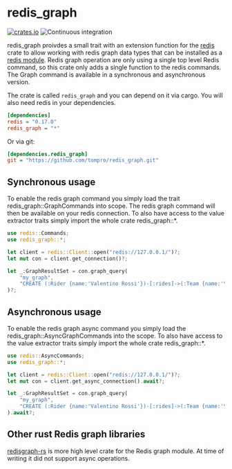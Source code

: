 # redis_graph

[![crates.io](https://img.shields.io/badge/crates.io-v0.1.0-orange)](https://crates.io/crates/redis_graph)
![Continuous integration](https://github.com/tompro/redis_graph/workflows/Continuous%20integration/badge.svg)

redis_graph proivdes a small trait with an extension function for the
[redis](https://docs.rs/redis/) crate to allow working with redis graph 
data types that can be installed as a [redis module](https://oss.redislabs.com/redisgraph). 
Redis graph operation are only using a single top level Redis command, so 
this crate only adds a single function to the redis commands.
The Graph command is available in a synchronous and asynchronous version.

The crate is called `redis_graph` and you can depend on it via cargo. You will
also need redis in your dependencies.

```ini
[dependencies]
redis = "0.17.0"
redis_graph = "*"
```

Or via git:

```ini
[dependencies.redis_graph]
git = "https://github.com/tompro/redis_graph.git"
```


## Synchronous usage

To enable the redis graph command you simply load the trait
redis_graph::GraphCommands into scope. The redis graph
command will then be available on your redis connection.
To also have access to the value extractor traits simply import 
the whole crate redis_graph::*.

 
```rust
use redis::Commands;
use redis_graph::*;

let client = redis::Client::open("redis://127.0.0.1/")?;
let mut con = client.get_connection()?;

let _:GraphResultSet = con.graph_query(
    "my_graph", 
    "CREATE (:Rider {name:'Valentino Rossi'})-[:rides]->(:Team {name:'Yamaha'})"
)?;
```


## Asynchronous usage

To enable the redis graph async command you simply load the
redis_graph::AsyncGraphCommands into the scope. To also have access 
to the value extractor traits simply import the whole crate redis_graph::*.

```rust
use redis::AsyncCommands;
use redis_graph::*;

let client = redis::Client::open("redis://127.0.0.1/")?;
let mut con = client.get_async_connection().await?;

let _:GraphResultSet = con.graph_query(
    "my_graph", 
    "CREATE (:Rider {name:'Valentino Rossi'})-[:rides]->(:Team {name:'Yamaha'})"
).await?;
```

## Other rust Redis graph libraries

[redisgraph-rs](https://github.com/malte-v/redisgraph-rs) is more high level crate 
for the Redis graph module. At time of writing it did not support async operations. 

